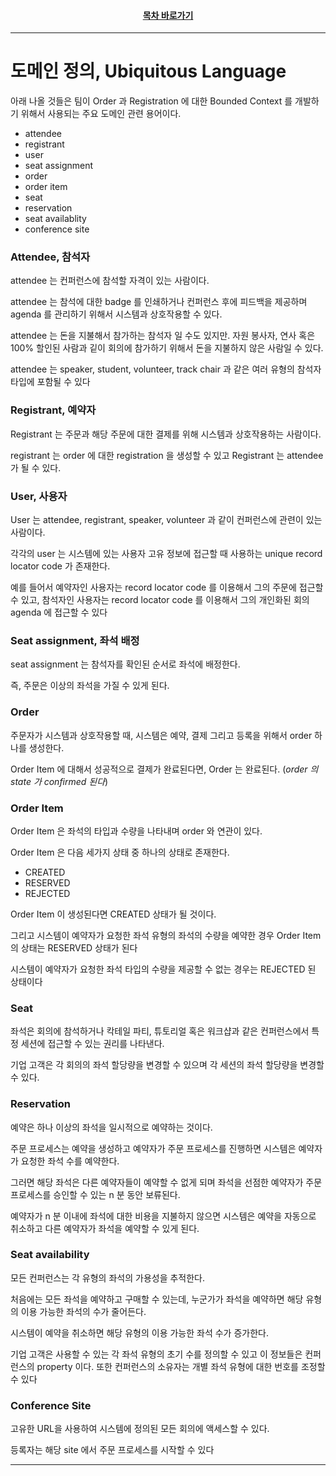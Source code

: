 <div align="center">

#### [목차 바로가기](https://github.com/dhslrl321/cqrs-journey-guide-korean/blob/master/Table%20of%20Contents.md)

</div>

---

# 도메인 정의, Ubiquitous Language

아래 나올 것들은 팀이 Order 과 Registration 에 대한 Bounded Context 를 개발하기 위해서 사용되는 주요 도메인 관련 용어이다.

- attendee
- registrant
- user
- seat assignment
- order
- order item
- seat
- reservation
- seat availablity
- conference site

### Attendee, 참석자

attendee 는 컨퍼런스에 참석할 자격이 있는 사람이다.

attendee 는 참석에 대한 badge 를 인쇄하거나 컨퍼런스 후에 피드백을 제공하며 agenda 를 관리하기 위해서 시스템과 상호작용할 수 있다.

attendee 는 돈을 지불해서 참가하는 참석자 일 수도 있지만. 자원 봉사자, 연사 혹은 100% 할인된 사람과 깉이 회의에 참가하기 위해서 돈을 지불하지 않은 사람일 수 있다.

attendee 는 speaker, student, volunteer, track chair 과 같은 여러 유형의 참석자 타입에 포함될 수 있다

### Registrant, 예약자

Registrant 는 주문과 해당 주문에 대한 결제를 위해 시스템과 상호작용하는 사람이다.

registrant 는 order 에 대한 registration 을 생성할 수 있고 Registrant 는 attendee 가 될 수 있다.

### User, 사용자

User 는 attendee, registrant, speaker, volunteer 과 같이 컨퍼런스에 관련이 있는 사람이다.

각각의 user 는 시스템에 있는 사용자 고유 정보에 접근할 때 사용하는 unique record locator code 가 존재한다.

예를 들어서 예약자인 사용자는 record locator code 를 이용해서 그의 주문에 접근할 수 있고, 참석자인 사용자는 record locator code 를 이용해서 그의 개인화된 회의 agenda 에 접근할 수 있다

### Seat assignment, 좌석 배정

seat assignment 는 참석자를 확인된 순서로 좌석에 배정한다.

즉, 주문은 이상의 좌석을 가질 수 있게 된다.

### Order

주문자가 시스템과 상호작용할 때, 시스템은 예약, 결제 그리고 등록을 위해서 order 하나를 생성한다.

Order Item 에 대해서 성공적으로 결제가 완료된다면, Order 는 완료된다. (_order 의 state 가 confirmed 된다_)

### Order Item

Order Item 은 좌석의 타입과 수량을 나타내며 order 와 연관이 있다.

Order Item 은 다음 세가지 상태 중 하나의 상태로 존재한다.

- CREATED
- RESERVED
- REJECTED

Order Item 이 생성된다면 CREATED 상태가 될 것이다.

그리고 시스템이 예약자가 요청한 좌석 유형의 좌석의 수량을 예약한 경우 Order Item 의 상태는 RESERVED 상태가 된다

시스템이 예약자가 요청한 좌석 타입의 수량을 제공할 수 없는 경우는 REJECTED 된 상태이다

### Seat

좌석은 회의에 참석하거나 칵테일 파티, 튜토리얼 혹은 워크샵과 같은 컨퍼런스에서 특정 세션에 접근할 수 있는 권리를 나타낸다.

기업 고객은 각 회의의 좌석 할당량을 변경할 수 있으며 각 세션의 좌석 할당량을 변경할 수 있다.

### Reservation

예약은 하나 이상의 좌석을 일시적으로 예약하는 것이다.

주문 프로세스는 예약을 생성하고 예약자가 주문 프로세스를 진행하면 시스템은 예약자가 요청한 좌석 수를 예약한다.

그러면 해당 좌석은 다른 예약자들이 예약할 수 없게 되며 좌석을 선점한 예약자가 주문 프로세스를 승인할 수 있는 n 분 동안 보류된다.

예약자가 n 분 이내에 좌석에 대한 비용을 지불하지 않으면 시스템은 예약을 자동으로 취소하고 다른 예약자가 좌석을 예약할 수 있게 된다.

### Seat availability

모든 컨퍼런스는 각 유형의 좌석의 가용성을 추적한다.

처음에는 모든 좌석을 예약하고 구매할 수 있는데, 누군가가 좌석을 예약하면 해당 유형의 이용 가능한 좌석의 수가 줄어든다.

시스템이 예약을 취소하면 해당 유형의 이용 가능한 좌석 수가 증가한다.

기업 고객은 사용할 수 있는 각 좌석 유형의 초기 수를 정의할 수 있고 이 정보들은 컨퍼런스의 property 이다. 또한 컨퍼런스의 소유자는 개별 좌석 유형에 대한 번호를 조정할 수 있다

### Conference Site

고유한 URL을 사용하여 시스템에 정의된 모든 회의에 액세스할 수 있다.

등록자는 해당 site 에서 주문 프로세스를 시작할 수 있다

---
